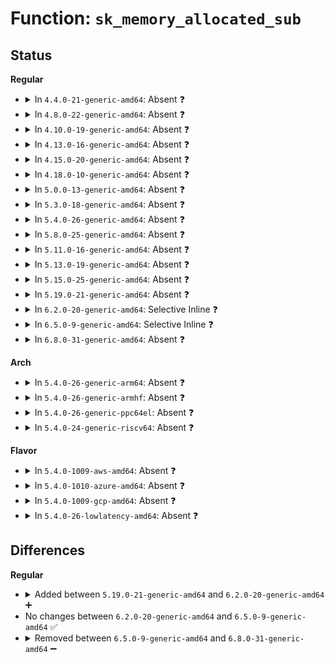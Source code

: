 # Function: <code>sk_memory_allocated_sub</code>

## Status
<b>Regular</b>
<ul>
<li>
<details>
<summary>In <code>4.4.0-21-generic-amd64</code>: Absent ❓</summary>

```json
{
  "name": "sk_memory_allocated_sub",
  "collision_type": "Unique Static",
  "inline_type": "Full",
  "funcs": [
    {
      "addr": 18446744071586195592,
      "name": "sk_memory_allocated_sub",
      "external": false,
      "loc": "include/net/sock.h:1237",
      "file": "net/core/sock.c",
      "inline": "declared, inlined",
      "caller_inline": [
        "net/core/sock.c:__sk_mem_schedule"
      ],
      "caller_func": []
    }
  ],
  "symbols": []
}
```
</details>
</li>
<li>
<details>
<summary>In <code>4.8.0-22-generic-amd64</code>: Absent ❓</summary>

```json
{
  "name": "sk_memory_allocated_sub",
  "collision_type": "Unique Static",
  "inline_type": "Full",
  "funcs": [
    {
      "addr": 18446744071586611099,
      "name": "sk_memory_allocated_sub",
      "external": false,
      "loc": "include/net/sock.h:1172",
      "file": "net/core/sock.c",
      "inline": "declared, inlined",
      "caller_inline": [
        "net/core/sock.c:__sk_mem_schedule"
      ],
      "caller_func": []
    }
  ],
  "symbols": []
}
```
</details>
</li>
<li>
<details>
<summary>In <code>4.10.0-19-generic-amd64</code>: Absent ❓</summary>

```json
{
  "name": "sk_memory_allocated_sub",
  "collision_type": "Unique Static",
  "inline_type": "Full",
  "funcs": [
    {
      "addr": 18446744071586795413,
      "name": "sk_memory_allocated_sub",
      "external": false,
      "loc": "include/net/sock.h:1212",
      "file": "net/core/sock.c",
      "inline": "declared, inlined",
      "caller_inline": [
        "net/core/sock.c:__sk_mem_raise_allocated"
      ],
      "caller_func": []
    }
  ],
  "symbols": []
}
```
</details>
</li>
<li>
<details>
<summary>In <code>4.13.0-16-generic-amd64</code>: Absent ❓</summary>

```json
{
  "name": "sk_memory_allocated_sub",
  "collision_type": "Unique Static",
  "inline_type": "Full",
  "funcs": [
    {
      "addr": 18446744071586920199,
      "name": "sk_memory_allocated_sub",
      "external": false,
      "loc": "include/net/sock.h:1215",
      "file": "net/core/sock.c",
      "inline": "declared, inlined",
      "caller_inline": [
        "net/core/sock.c:__sk_mem_raise_allocated"
      ],
      "caller_func": []
    }
  ],
  "symbols": []
}
```
</details>
</li>
<li>
<details>
<summary>In <code>4.15.0-20-generic-amd64</code>: Absent ❓</summary>

```json
{
  "name": "sk_memory_allocated_sub",
  "collision_type": "Unique Static",
  "inline_type": "Full",
  "funcs": [
    {
      "addr": 18446744071587412728,
      "name": "sk_memory_allocated_sub",
      "external": false,
      "loc": "include/net/sock.h:1219",
      "file": "net/core/sock.c",
      "inline": "declared, inlined",
      "caller_inline": [
        "net/core/sock.c:__sk_mem_raise_allocated"
      ],
      "caller_func": []
    }
  ],
  "symbols": []
}
```
</details>
</li>
<li>
<details>
<summary>In <code>4.18.0-10-generic-amd64</code>: Absent ❓</summary>

```json
{
  "name": "sk_memory_allocated_sub",
  "collision_type": "Unique Static",
  "inline_type": "Full",
  "funcs": [
    {
      "addr": 18446744071587714660,
      "name": "sk_memory_allocated_sub",
      "external": false,
      "loc": "include/net/sock.h:1233",
      "file": "net/core/sock.c",
      "inline": "declared, inlined",
      "caller_inline": [
        "net/core/sock.c:__sk_mem_raise_allocated"
      ],
      "caller_func": []
    }
  ],
  "symbols": []
}
```
</details>
</li>
<li>
<details>
<summary>In <code>5.0.0-13-generic-amd64</code>: Absent ❓</summary>

```json
{
  "name": "sk_memory_allocated_sub",
  "collision_type": "Unique Static",
  "inline_type": "Full",
  "funcs": [
    {
      "addr": 18446744071587848017,
      "name": "sk_memory_allocated_sub",
      "external": false,
      "loc": "include/net/sock.h:1271",
      "file": "net/core/sock.c",
      "inline": "declared, inlined",
      "caller_inline": [
        "net/core/sock.c:__sk_mem_raise_allocated"
      ],
      "caller_func": []
    }
  ],
  "symbols": []
}
```
</details>
</li>
<li>
<details>
<summary>In <code>5.3.0-18-generic-amd64</code>: Absent ❓</summary>

```json
{
  "name": "sk_memory_allocated_sub",
  "collision_type": "Unique Static",
  "inline_type": "Full",
  "funcs": [
    {
      "addr": 18446744071588152417,
      "name": "sk_memory_allocated_sub",
      "external": false,
      "loc": "include/net/sock.h:1274",
      "file": "net/core/sock.c",
      "inline": "declared, inlined",
      "caller_inline": [
        "net/core/sock.c:__sk_mem_raise_allocated"
      ],
      "caller_func": []
    }
  ],
  "symbols": []
}
```
</details>
</li>
<li>
<details>
<summary>In <code>5.4.0-26-generic-amd64</code>: Absent ❓</summary>

```json
{
  "name": "sk_memory_allocated_sub",
  "collision_type": "Unique Static",
  "inline_type": "Full",
  "funcs": [
    {
      "addr": 18446744071588357665,
      "name": "sk_memory_allocated_sub",
      "external": false,
      "loc": "include/net/sock.h:1284",
      "file": "net/core/sock.c",
      "inline": "declared, inlined",
      "caller_inline": [
        "net/core/sock.c:__sk_mem_raise_allocated"
      ],
      "caller_func": []
    }
  ],
  "symbols": []
}
```
</details>
</li>
<li>
<details>
<summary>In <code>5.8.0-25-generic-amd64</code>: Absent ❓</summary>

```json
{
  "name": "sk_memory_allocated_sub",
  "collision_type": "Unique Static",
  "inline_type": "Full",
  "funcs": [
    {
      "addr": 18446744071589223109,
      "name": "sk_memory_allocated_sub",
      "external": false,
      "loc": "include/net/sock.h:1332",
      "file": "net/core/sock.c",
      "inline": "declared, inlined",
      "caller_inline": [
        "net/core/sock.c:__sk_mem_reduce_allocated",
        "net/core/sock.c:__sk_mem_raise_allocated"
      ],
      "caller_func": []
    }
  ],
  "symbols": []
}
```
</details>
</li>
<li>
<details>
<summary>In <code>5.11.0-16-generic-amd64</code>: Absent ❓</summary>

```json
{
  "name": "sk_memory_allocated_sub",
  "collision_type": "Unique Static",
  "inline_type": "Full",
  "funcs": [
    {
      "addr": 18446744071589221781,
      "name": "sk_memory_allocated_sub",
      "external": false,
      "loc": "include/net/sock.h:1348",
      "file": "net/core/sock.c",
      "inline": "declared, inlined",
      "caller_inline": [
        "net/core/sock.c:__sk_mem_reduce_allocated",
        "net/core/sock.c:__sk_mem_raise_allocated"
      ],
      "caller_func": []
    }
  ],
  "symbols": []
}
```
</details>
</li>
<li>
<details>
<summary>In <code>5.13.0-19-generic-amd64</code>: Absent ❓</summary>

```json
{
  "name": "sk_memory_allocated_sub",
  "collision_type": "Unique Static",
  "inline_type": "Full",
  "funcs": [
    {
      "addr": 18446744071589115557,
      "name": "sk_memory_allocated_sub",
      "external": false,
      "loc": "include/net/sock.h:1360",
      "file": "net/core/sock.c",
      "inline": "declared, inlined",
      "caller_inline": [
        "net/core/sock.c:__sk_mem_reduce_allocated",
        "net/core/sock.c:__sk_mem_raise_allocated"
      ],
      "caller_func": []
    }
  ],
  "symbols": []
}
```
</details>
</li>
<li>
<details>
<summary>In <code>5.15.0-25-generic-amd64</code>: Absent ❓</summary>

```json
{
  "name": "sk_memory_allocated_sub",
  "collision_type": "Unique Static",
  "inline_type": "Full",
  "funcs": [
    {
      "addr": 18446744071589834037,
      "name": "sk_memory_allocated_sub",
      "external": false,
      "loc": "include/net/sock.h:1372",
      "file": "net/core/sock.c",
      "inline": "declared, inlined",
      "caller_inline": [
        "net/core/sock.c:__sk_mem_reduce_allocated",
        "net/core/sock.c:__sk_mem_raise_allocated"
      ],
      "caller_func": []
    }
  ],
  "symbols": []
}
```
</details>
</li>
<li>
<details>
<summary>In <code>5.19.0-21-generic-amd64</code>: Absent ❓</summary>

```json
{
  "name": "sk_memory_allocated_sub",
  "collision_type": "Unique Static",
  "inline_type": "Full",
  "funcs": [
    {
      "addr": 18446744071591357509,
      "name": "sk_memory_allocated_sub",
      "external": false,
      "loc": "include/net/sock.h:1426",
      "file": "net/core/sock.c",
      "inline": "declared, inlined",
      "caller_inline": [
        "net/core/sock.c:__sk_mem_reduce_allocated",
        "net/core/sock.c:__sk_mem_raise_allocated",
        "net/core/sock.c:sock_setsockopt"
      ],
      "caller_func": []
    }
  ],
  "symbols": []
}
```
</details>
</li>
<li>
<details>
<summary>In <code>6.2.0-20-generic-amd64</code>: Selective Inline ❓</summary>

```c
void sk_memory_allocated_sub(struct sock * sk, int amt)
```

```json
{
  "name": "sk_memory_allocated_sub",
  "collision_type": "Unique Static",
  "inline_type": "Selective",
  "funcs": [
    {
      "addr": 18446744071593124661,
      "name": "sk_memory_allocated_sub",
      "external": false,
      "loc": "include/net/sock.h:1482",
      "file": "net/core/sock.c",
      "inline": "declared, inlined",
      "caller_inline": [
        "net/core/sock.c:__sk_mem_reduce_allocated",
        "net/core/sock.c:__sk_mem_raise_allocated"
      ],
      "caller_func": [
        "net/core/sock.c:sk_setsockopt"
      ]
    }
  ],
  "symbols": [
    {
      "addr": 18446744071593101136,
      "name": "sk_memory_allocated_sub",
      "section": ".text",
      "bind": "STB_LOCAL",
      "size": 119
    }
  ]
}
```
</details>
</li>
<li>
<details>
<summary>In <code>6.5.0-9-generic-amd64</code>: Selective Inline ❓</summary>

```c
void sk_memory_allocated_sub(struct sock * sk, int amt)
```

```json
{
  "name": "sk_memory_allocated_sub",
  "collision_type": "Unique Static",
  "inline_type": "Selective",
  "funcs": [
    {
      "addr": 18446744071593577397,
      "name": "sk_memory_allocated_sub",
      "external": false,
      "loc": "include/net/sock.h:1473",
      "file": "net/core/sock.c",
      "inline": "declared, inlined",
      "caller_inline": [
        "net/core/sock.c:__sk_mem_reduce_allocated",
        "net/core/sock.c:__sk_mem_raise_allocated"
      ],
      "caller_func": [
        "net/core/sock.c:sk_setsockopt"
      ]
    }
  ],
  "symbols": [
    {
      "addr": 18446744071593553376,
      "name": "sk_memory_allocated_sub",
      "section": ".text",
      "bind": "STB_LOCAL",
      "size": 119
    }
  ]
}
```
</details>
</li>
<li>
<details>
<summary>In <code>6.8.0-31-generic-amd64</code>: Absent ❓</summary>

```json
{
  "name": "sk_memory_allocated_sub",
  "collision_type": "Unique Static",
  "inline_type": "Full",
  "funcs": [
    {
      "addr": 18446744071594349877,
      "name": "sk_memory_allocated_sub",
      "external": false,
      "loc": "include/net/sock.h:1448",
      "file": "net/core/sock.c",
      "inline": "declared, inlined",
      "caller_inline": [
        "net/core/sock.c:__sk_mem_reduce_allocated",
        "net/core/sock.c:__sk_mem_raise_allocated",
        "net/core/sock.c:sk_setsockopt"
      ],
      "caller_func": []
    }
  ],
  "symbols": []
}
```
</details>
</li>
</ul>
<b>Arch</b>
<ul>
<li>
<details>
<summary>In <code>5.4.0-26-generic-arm64</code>: Absent ❓</summary>

```json
{
  "name": "sk_memory_allocated_sub",
  "collision_type": "Unique Static",
  "inline_type": "Full",
  "funcs": [
    {
      "addr": 18446603336501873804,
      "name": "sk_memory_allocated_sub",
      "external": false,
      "loc": "include/net/sock.h:1284",
      "file": "net/core/sock.c",
      "inline": "declared, inlined",
      "caller_inline": [
        "net/core/sock.c:__sk_mem_raise_allocated"
      ],
      "caller_func": []
    }
  ],
  "symbols": []
}
```
</details>
</li>
<li>
<details>
<summary>In <code>5.4.0-26-generic-armhf</code>: Absent ❓</summary>

```json
{
  "name": "sk_memory_allocated_sub",
  "collision_type": "Unique Static",
  "inline_type": "Full",
  "funcs": [
    {
      "addr": 3234629724,
      "name": "sk_memory_allocated_sub",
      "external": false,
      "loc": "include/net/sock.h:1284",
      "file": "net/core/sock.c",
      "inline": "declared, inlined",
      "caller_inline": [
        "net/core/sock.c:__sk_mem_raise_allocated"
      ],
      "caller_func": []
    }
  ],
  "symbols": []
}
```
</details>
</li>
<li>
<details>
<summary>In <code>5.4.0-26-generic-ppc64el</code>: Absent ❓</summary>

```json
{
  "name": "sk_memory_allocated_sub",
  "collision_type": "Unique Static",
  "inline_type": "Full",
  "funcs": [
    {
      "addr": 13835058055295269440,
      "name": "sk_memory_allocated_sub",
      "external": false,
      "loc": "include/net/sock.h:1284",
      "file": "net/core/sock.c",
      "inline": "declared, inlined",
      "caller_inline": [
        "net/core/sock.c:__sk_mem_raise_allocated"
      ],
      "caller_func": []
    }
  ],
  "symbols": []
}
```
</details>
</li>
<li>
<details>
<summary>In <code>5.4.0-24-generic-riscv64</code>: Absent ❓</summary>

```json
{
  "name": "sk_memory_allocated_sub",
  "collision_type": "Unique Static",
  "inline_type": "Full",
  "funcs": [
    {
      "addr": 18446743936278189512,
      "name": "sk_memory_allocated_sub",
      "external": false,
      "loc": "include/net/sock.h:1284",
      "file": "net/core/sock.c",
      "inline": "declared, inlined",
      "caller_inline": [
        "net/core/sock.c:__sk_mem_raise_allocated"
      ],
      "caller_func": []
    }
  ],
  "symbols": []
}
```
</details>
</li>
</ul>
<b>Flavor</b>
<ul>
<li>
<details>
<summary>In <code>5.4.0-1009-aws-amd64</code>: Absent ❓</summary>

```json
{
  "name": "sk_memory_allocated_sub",
  "collision_type": "Unique Static",
  "inline_type": "Full",
  "funcs": [
    {
      "addr": 18446744071587964449,
      "name": "sk_memory_allocated_sub",
      "external": false,
      "loc": "include/net/sock.h:1284",
      "file": "net/core/sock.c",
      "inline": "declared, inlined",
      "caller_inline": [
        "net/core/sock.c:__sk_mem_raise_allocated"
      ],
      "caller_func": []
    }
  ],
  "symbols": []
}
```
</details>
</li>
<li>
<details>
<summary>In <code>5.4.0-1010-azure-amd64</code>: Absent ❓</summary>

```json
{
  "name": "sk_memory_allocated_sub",
  "collision_type": "Unique Static",
  "inline_type": "Full",
  "funcs": [
    {
      "addr": 18446744071587677553,
      "name": "sk_memory_allocated_sub",
      "external": false,
      "loc": "include/net/sock.h:1284",
      "file": "net/core/sock.c",
      "inline": "declared, inlined",
      "caller_inline": [
        "net/core/sock.c:__sk_mem_raise_allocated"
      ],
      "caller_func": []
    }
  ],
  "symbols": []
}
```
</details>
</li>
<li>
<details>
<summary>In <code>5.4.0-1009-gcp-amd64</code>: Absent ❓</summary>

```json
{
  "name": "sk_memory_allocated_sub",
  "collision_type": "Unique Static",
  "inline_type": "Full",
  "funcs": [
    {
      "addr": 18446744071588296225,
      "name": "sk_memory_allocated_sub",
      "external": false,
      "loc": "include/net/sock.h:1284",
      "file": "net/core/sock.c",
      "inline": "declared, inlined",
      "caller_inline": [
        "net/core/sock.c:__sk_mem_raise_allocated"
      ],
      "caller_func": []
    }
  ],
  "symbols": []
}
```
</details>
</li>
<li>
<details>
<summary>In <code>5.4.0-26-lowlatency-amd64</code>: Absent ❓</summary>

```json
{
  "name": "sk_memory_allocated_sub",
  "collision_type": "Unique Static",
  "inline_type": "Full",
  "funcs": [
    {
      "addr": 18446744071588431361,
      "name": "sk_memory_allocated_sub",
      "external": false,
      "loc": "include/net/sock.h:1284",
      "file": "net/core/sock.c",
      "inline": "declared, inlined",
      "caller_inline": [
        "net/core/sock.c:__sk_mem_raise_allocated"
      ],
      "caller_func": []
    }
  ],
  "symbols": []
}
```
</details>
</li>
</ul>

## Differences
<b>Regular</b>
<ul>
<li>
<details>
<summary>Added between <code>5.19.0-21-generic-amd64</code> and <code>6.2.0-20-generic-amd64</code> ➕</summary>

```c
void sk_memory_allocated_sub(struct sock * sk, int amt)
```
</details>
</li>
<li>
No changes between <code>6.2.0-20-generic-amd64</code> and <code>6.5.0-9-generic-amd64</code> ✅
</li>
<li>
<details>
<summary>Removed between <code>6.5.0-9-generic-amd64</code> and <code>6.8.0-31-generic-amd64</code> ➖</summary>

```c
void sk_memory_allocated_sub(struct sock * sk, int amt)
```
</details>
</li>
</ul>
